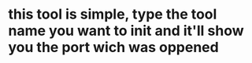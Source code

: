 # this tool is simple, type the tool name you want to init and it'll show you the port wich was oppened

